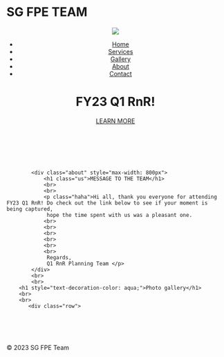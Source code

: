 <html>
    <head>
        <div class="title">
                    <h1>SG FPE TEAM</h1>
        <link rel="stylesheet" type="text/css" href="css/style1.css">
    </head>
    <body background="bg.jpg">
        <header>
            <div class="main">
                <div class="logo">
                    <img src="logo.jpg">
                </div>
                <ul>
                <li class="active"><a href="#">Home</a></li>
                     <li><a href="#">Services</a></li>
                     <li><a href="#">Gallery</a></li>
                     <li><a href="#">About</a></li>
                     <li><a href="#">Contact</a></li>
                </ul>
            </div>
                <div class="title">
                    <h1>FY23 Q1 RnR!</h1>
                </div>
                <div class="button">
                    <a href="#" class="btn">LEARN MORE</a>
                </div>
        </header>
            <br>
            <br>
         
            <div class="about" style="max-width: 800px">
                <h1 class="us">MESSAGE TO THE TEAM</h1>
                <br>
                <br>
                <p class="haha">Hi all, thank you everyone for attending FY23 Q1 RnR! Do check out the link below to see if your moment is being captured, 
                 hope the time spent with us was a pleasant one.
                <br>
                <br>
                <br>
                <br>
                <br>
                <br>                   
                 Regards, 
                 Q1 RnR Planning Team </p>
            </div>
            <br>
            <br>
        <h1 style="text-decoration-color: aqua;">Photo gallery</h1>
        <br>
        <br>
           <div class="row">
  <div class="column">
  </div>
</div>
        <br>
        <br>
         <div class="contact" style="margin:32px 0;">
  </div>
        <p class="text-right"> © 2023 SG FPE Team </p>
    </div>    
    </body>
</html>
